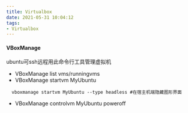 ```yaml
---
title: Virtualbox
date: 2021-05-31 10:04:12
tags:
- Virtualbox
---
```

#### VBoxManage
ubuntu可ssh远程用此命令行工具管理虚拟机
+ VBoxManage list vms/runningvms
+ VBoxManage startvm MyUbuntu
```
  vboxmanage startvm MyUbuntu --type headless #在宿主机端隐藏图形界面 
```
+ VBoxManage controlvm MyUbuntu poweroff